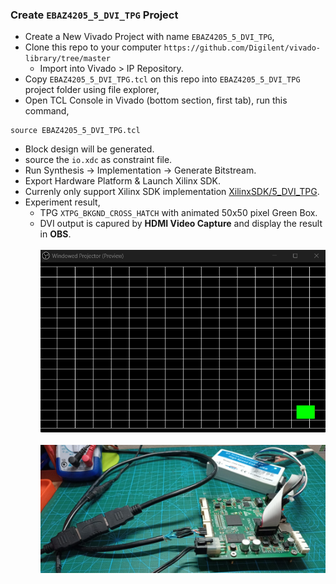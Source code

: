 ### Create `EBAZ4205_5_DVI_TPG` Project
- Create a New Vivado Project with name `EBAZ4205_5_DVI_TPG`,
- Clone this repo to your computer `https://github.com/Digilent/vivado-library/tree/master`
    - Import into Vivado > IP Repository.
- Copy `EBAZ4205_5_DVI_TPG.tcl` on this repo into `EBAZ4205_5_DVI_TPG` project folder using file explorer,
- Open TCL Console in Vivado (bottom section, first tab), run this command,
```
source EBAZ4205_5_DVI_TPG.tcl
```
- Block design will be generated.
- source the `io.xdc` as constraint file.
- Run Synthesis -> Implementation -> Generate Bitstream.
- Export Hardware Platform & Launch Xilinx SDK.
- Currenly only support Xilinx SDK implementation [XilinxSDK/5_DVI_TPG](../../../XilinxSDK/5_DVI_TPG/). 
- Experiment result,
    - TPG `XTPG_BKGND_CROSS_HATCH` with animated 50x50 pixel Green Box.
    - DVI output is capured by **HDMI Video Capture** and display the result in **OBS**.<br><br>
    ![](../../../resource/EBAZ4205_5_DVI_TPG_2_Photo.gif)<br><br>
    ![](../../../resource/EBAZ4205_5_DVI_TPG_1_Photo.jpeg)